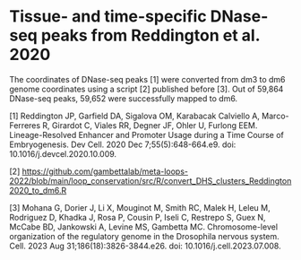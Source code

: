 Tissue- and time-specific DNase-seq peaks from Reddington et al. 2020
=====================================================================

The coordinates of DNase-seq peaks [1] were converted from dm3 to dm6 genome
coordinates using a script [2] published before [3]. Out of 59,864 DNase-seq
peaks, 59,652 were successfully mapped to dm6.

[1] Reddington JP, Garfield DA, Sigalova OM, Karabacak Calviello A, Marco-Ferreres R, Girardot C, Viales RR, Degner JF, Ohler U, Furlong EEM. Lineage-Resolved Enhancer and Promoter Usage during a Time Course of Embryogenesis. Dev Cell. 2020 Dec 7;55(5):648-664.e9. doi: 10.1016/j.devcel.2020.10.009.

[2] https://github.com/gambettalab/meta-loops-2022/blob/main/loop_conservation/src/R/convert_DHS_clusters_Reddington2020_to_dm6.R

[3] Mohana G, Dorier J, Li X, Mouginot M, Smith RC, Malek H, Leleu M, Rodriguez D, Khadka J, Rosa P, Cousin P, Iseli C, Restrepo S, Guex N, McCabe BD, Jankowski A, Levine MS, Gambetta MC. Chromosome-level organization of the regulatory genome in the Drosophila nervous system. Cell. 2023 Aug 31;186(18):3826-3844.e26. doi: 10.1016/j.cell.2023.07.008.
